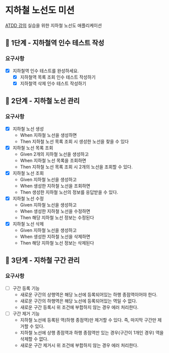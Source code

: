 # 지하철 노선도 미션
[ATDD 강의](https://edu.nextstep.camp/c/R89PYi5H) 실습을 위한 지하철 노선도 애플리케이션

## 🚀 1단계 - 지하철역 인수 테스트 작성
### 요구사항
- [x] 지하철역 인수 테스트를 완성하세요.
  - [x] 지하철역 목록 조회 인수 테스트 작성하기
  - [x] 지하철역 삭제 인수 테스트 작성하기

## 🚀 2단계 - 지하철 노선 관리
### 요구사항
- [x] 지하철 노선 생성
  - When 지하철 노선을 생성하면
  - Then 지하철 노선 목록 조회 시 생성한 노선을 찾을 수 있다
- [x] 지하철 노선 목록 조회
  - Given 2개의 지하철 노선을 생성하고
  - When 지하철 노선 목록을 조회하면
  - Then 지하철 노선 목록 조회 시 2개의 노선을 조회할 수 있다.
- [x] 지하철 노선 조회
  - Given 지하철 노선을 생성하고
  - When 생성한 지하철 노선을 조회하면
  - Then 생성한 지하철 노선의 정보를 응답받을 수 있다.
- [x] 지하철 노선 수정
  - Given 지하철 노선을 생성하고
  - When 생성한 지하철 노선을 수정하면
  - Then 해당 지하철 노선 정보는 수정된다
- [x] 지하철 노선 삭제
  - Given 지하철 노선을 생성하고
  - When 생성한 지하철 노선을 삭제하면
  - Then 해당 지하철 노선 정보는 삭제된다

## 🚀 3단계 - 지하철 구간 관리
### 요구사항
- [ ] 구간 등록 기능
  - 새로운 구간의 상행역은 해당 노선에 등록되어있는 하행 종점역이어야 한다.
  - 새로운 구간의 하행역은 해당 노선에 등록되어있는 역일 수 없다.
  - 새로운 구간 등록시 위 조건에 부합하지 않는 경우 에러 처리한다.
- [ ] 구간 제거 기능
  - 지하철 노선에 등록된 역(하행 종점역)만 제거할 수 있다. 즉, 마지막 구간만 제거할 수 있다.
  - 지하철 노선에 상행 종점역과 하행 종점역만 있는 경우(구간이 1개인 경우) 역을 삭제할 수 없다.
  - 새로운 구간 제거시 위 조건에 부합하지 않는 경우 에러 처리한다.